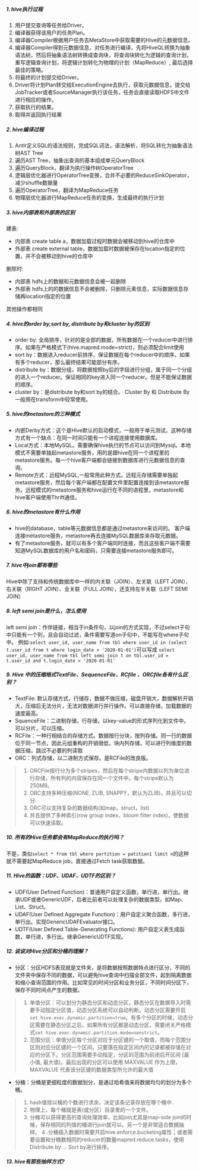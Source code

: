 ##### 1. hive执行过程

1. 用户提交查询等任务给Driver。
2. 编译器获得该用户的任务Plan。
3. 编译器Compiler根据用户任务去MetaStore中获取需要的Hive的元数据信息。
4. 编译器Compiler得到元数据信息，对任务进行编译，先将HiveQL转换为抽象语法树，然后将抽象语法树转换成查询块，将查询块转化为逻辑的查询计划，重写逻辑查询计划，将逻辑计划转化为物理的计划（MapReduce）, 最后选择最佳的策略。
5. 将最终的计划提交给Driver。
6. Driver将计划Plan转交给ExecutionEngine去执行，获取元数据信息，提交给JobTracker或者SourceManager执行该任务，任务会直接读取HDFS中文件进行相应的操作。
7. 获取执行的结果。
8. 取得并返回执行结果

##### 2. hive编译过程
1. Antlr定义SQL的语法规则，完成SQL词法，语法解析，将SQL转化为抽象语法树AST Tree
2. 遍历AST Tree，抽象出查询的基本组成单元QueryBlock
3. 遍历QueryBlock，翻译为执行操作树OperatorTree
4. 逻辑层优化器进行OperatorTree变换，合并不必要的ReduceSinkOperator，减少shuffle数据量
5. 遍历OperatorTree，翻译为MapReduce任务
6. 物理层优化器进行MapReduce任务的变换，生成最终的执行计划

##### 3. hive内部表和外部表的区别

建表:
* 内部表 create table a，数据加载过程时数据会被移动到hive的仓库中
* 外部表 create external table，数据加载时数据被保存在location指定的位置，并不会被移动到hive的仓库中

删除时:
* 内部表 hdfs上的数据和元数据信息会被一起删除
* 外部表 hdfs上的的数据信息不会被删除，只删除元素信息，实际数据信息存储再location指定的位置

其他操作都相同

##### 4. hive的order by,sort by, distribute by和cluster by的区别

* order by: 全局排序，针对的是全部的数据，所有数据在一个reducer中进行排序。如果在严格模式下(hive.mapred.mode=strict)，则必须配合limit使用
* sort by：数据进入reducer前排序，保证数据在每个reducer中的顺序。如果有多个reducer，那么最终结果可能部分有序。
* distribute by：数据分组，将数据按照by后的字段进行分组，属于同一个分组的进入一个reducer。保证相同的key进入同一个reducer。但是不能保证数据的顺序。
* cluster by：是distribute by和sort by的结合。
Cluster By 和 Distribute By一般用在transform中较常使用。

##### 5. hive的metastore的三种模式

* 内嵌Derby方式：这个是Hive默认的启动模式，一般用于单元测试，这种存储方式有一个缺点：在同一时间只能有一个进程连接使用数据库。
* Local方式：本地MySQL。需要确保hive执行的节点可以访问到Mysql。本地模式不需要单独起metastore服务，用的是跟hive在同一个进程里的metastore服务。每一个hive客户端都会链接到数据库进行元数据信息的查询。
* Remote方式：远程MySQL,一般常用此种方式。远程元存储需要单独起metastore服务，然后每个客户端都在配置文件里配置连接到该metastore服务。远程模式的metastore服务和hive运行在不同的进程里，metastore和hive客户端使用Thrift通信。

##### 6. hive的metastore有什么作用

* hive的database，table等元数据信息都是通过metastore来访问的。
客户端连接metastore服务，metastore再去连接MySQL数据库来存取元数据。
* 有了metastore服务，就可以有多个客户端同时连接，而且这些客户端不需要知道MySQL数据库的用户名和密码，只需要连接metastore服务即可。

##### 7. hive中join都有哪些

Hive中除了支持和传统数据库中一样的内关联（JOIN）、左关联（LEFT JOIN）、右关联（RIGHT JOIN）、全关联（FULL JOIN），还支持左半关联（LEFT SEMI JOIN）

##### 8. left semi join是什么，怎么使用
left semi join：作伴链接，相当于in条件句，以join的方式实现，不过select子句中只能有一个列，且会自动过滤，条件需要写道on子句中，不能写在where子句中。
例如:`select user_id, user_name from tbl where user_id in (select t.user_id from t where login_date > '2020-01-01')`可以写成 `select user_id, user_name from tbl left semi join t on tbl.user_id = t.user_id and t.login_date > '2020-01-01'`

##### 9. Hive 中的压缩格式TextFile、SequenceFile、RCfile 、ORCfile各有什么区别？

* TextFile: 默认存储方式，行储存，数据不做压缩，磁盘开销大，数据解析开销大，压缩后无法分片，无法对数据进行并行操作。可以直接存储，加载数据的速度最高。
* SquenceFile：二进制存储，行存储，以key-value的形式序列化到文件中。可以分片，可以压缩。
* RCFile：一种行相结合的存储方式。数据按行分块，按列存储。同一行的数据位于同一节点，因此元组重构的开销很低，块内列存储，可以进行列维度的数据压缩，跳过不必要的列读取
* ORC：列式存储，以二进制方式保存。是RCFile的改良版。
> 1. ORCFile按行分为多个stripes，然后在每个stripe内数据以列为单位进行存储，所有列的内容保存在同一个文件中。每个stripe默认为250MB。
> 2. ORC支持多种压缩(NONE, ZLIB, SNAPPY，默认为ZLIB)，并且可以切分.
> 3. ORC可以支持复杂的数据结构(如map，struct，list)
> 4. 并且提供了多种索引(row group index、bloom filter index)，使数据可以快速读取。

##### 10. 所有的Hive任务都会有MapReduce的执行吗？
不是，类似`select * from tbl where partition = patition1 limit n`的这种就不需要起MapReduce job，直接通过Fetch task获取数据。

##### 11. Hive的函数：UDF、UDAF、UDTF的区别？
* UDF(User Defined Function)：普通用户自定义函数，单行进，单行出。继承UDF或者GenericUDF，后者比前者可以处理复杂的数据类型，如Map、List、Struct。
* UDAF(User Defined Aggregate Function)：用户自定义聚合函数，多行进，单行出。实现GenericUDAFEvaluator接口。
* UDTF(User Defined Table-Generating Functions): 用户自定义表生成函数，单行进，多行出。继承GenericUDTF实现。

##### 12. 说说对Hive分区和分桶的理解？
* 分区：分区HDFS表现就是文件夹，是将数据按照数据特点进行区分，不同的文件夹中保存不同的数据，可以避免hive查询中扫描全部文件，起到隔离数据和缩小查询范围的作用。比如常见的时间分区和业务分区，不同时间分区下，保存不同时间点产生的数据。
> 1. 单值分区：可以划分为静态分区和动态分区，静态分区在数据导入时需要手动指定分区值，动态分区系统可以自动判断。动态分区需要开启`set hive.exec.dynamic.partition=true`。有多个分区的时候，动态分区需要在静态分区之后，如果所有分区都是动态分区，需要闭关严格模式`set hive.exec.dynamic.partition.mode=nonstrict`。
> 2. 范围分区：单值分区每个分区对应于分区键的一个取值，而每个范围分区则对应分区键的一个区间，只要落在指定区间内的记录都被存储在对应的分区下。分区范围需要手动指定，分区的范围为前闭后开区间 [最小值, 最大值)。最后出现的分区可以使用 MAXVALUE 作为上限，MAXVALUE 代表该分区键的数据类型所允许的最大值

* 分桶：分桶是更细粒度的数据划分，是通过哈希值来将数据均匀的划分为多个桶。
> 1. hash值除以桶的个数进行求余，决定该条记录存放在哪个桶中.
> 2. 物理上，每个桶就是表(或分区）目录里的一个文件。
> 3. 分桶可以获得更高的查询处理效率，比如join尤其是map-side join的时候，保存相同的列值的桶进行join就可以。另一个是非常适合数据抽样。
> 4 .分桶插入数据时需要开启hive.enforce.bucketing属性；或者需要设置和分桶数相同的reducer的数量mapred.reduce.tasks，使用Distribute by … Sort by进行排序。

##### 13. hive有那些抽样方式?
